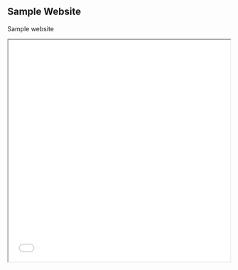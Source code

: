 ## Sample Website

Sample website

<iframe src="image/normal.html" height="500" width="500"></iframe>

